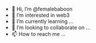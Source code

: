 - 👋 Hi, I’m @femalebaboon
- 👀 I’m interested in web3
- 🌱 I’m currently learning ...
- 💞️ I’m looking to collaborate on ...
- 📫 How to reach me ...

<!---
femalebaboon/femalebaboon is a ✨ special ✨ repository because its `README.md` (this file) appears on your GitHub profile.
You can click the Preview link to take a look at your changes.
--->
